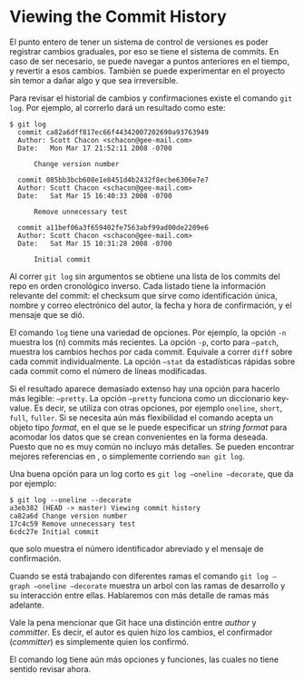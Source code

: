 # Viewing the Commit History

El punto entero de tener un sistema de control de versiones es poder
registrar cambios graduales, por eso se tiene el sistema de commits. En
caso de ser necesario, se puede navegar a puntos anteriores en el
tiempo, y revertir a esos cambios. También se puede experimentar en el
proyecto sin temor a dañar algo y que sea irreversible.

Para revisar el historial de cambios y confirmaciones existe el comando
`git log`. Por ejemplo, al correrlo dará un resultado como este:

    $ git log
      commit ca82a6dff817ec66f44342007202690a93763949
      Author: Scott Chacon <schacon@gee-mail.com>
      Date:   Mon Mar 17 21:52:11 2008 -0700
    
          Change version number
    
      commit 085bb3bcb608e1e8451d4b2432f8ecbe6306e7e7
      Author: Scott Chacon <schacon@gee-mail.com>
      Date:   Sat Mar 15 16:40:33 2008 -0700
    
          Remove unnecessary test
    
      commit a11bef06a3f659402fe7563abf99ad00de2209e6
      Author: Scott Chacon <schacon@gee-mail.com>
      Date:   Sat Mar 15 10:31:28 2008 -0700
    
          Initial commit

Al correr `git log` sin argumentos se obtiene una lista de los commits
del repo en orden cronológico inverso. Cada listado tiene la información
relevante del commit: el checksum que sirve como identificación única,
nombre y correo electrónico del autor, la fecha y hora de confirmación,
y el mensaje que se dió.

El comando `log` tiene una variedad de opciones. Por ejemplo, la opción
`-n` muestra los \(n\) commits más recientes. La opción `-p`, corto para
`–patch`, muestra los cambios hechos por cada commit. Equivale a correr
`diff` sobre cada commit individualmente. La opción `–stat` da
estadísticas rápidas sobre cada commit como el número de líneas
modificadas.

Si el resultado aparece demasiado extenso hay una opción para hacerlo
más legible: `–pretty`. La opción `–pretty` funciona como un
diccionario key-value. Es decir, se utiliza con otras opciones, por
ejemplo `oneline`, `short`, `full`, `fuller`. Si se necesita aún más
flexibilidad el comando acepta un objeto tipo *format*, en el que se le
puede especificar un *string format* para acomodar los datos que se
crean convenientes en la forma deseada. Puesto que no es muy común no
incluyo más detalles. Se pueden encontrar mejores referencias en , o
simplemente corriendo `man git log`.

Una buena opción para un log corto es `git log –oneline –decorate`, que
da por ejemplo:

    $ git log --oneline --decorate
    a3eb382 (HEAD -> master) Viewing commit history
    ca82a6d Change version number
    17c4c59 Remove unnecessary test
    6cdc27e Initial commit

que solo muestra el número identificador abreviado y el mensaje de
confirmación.

Cuando se está trabajando con diferentes ramas el comando `git log
–graph –oneline –decorate` muestra un arbol con las ramas de
desarrollo y su interacción entre ellas. Hablaremos con más detalle de
ramas más adelante.

Vale la pena mencionar que Git hace una distinción entre *author* y
*committer*. Es decir, el autor es quien hizo los cambios, el
confirmador (*committer*) es simplemente quien los confirmó.

El comando log tiene aún más opciones y funciones, las cuales no tiene
sentido revisar ahora.